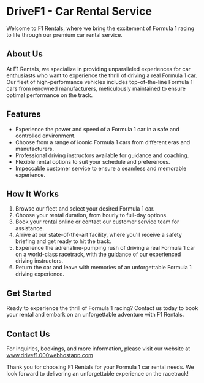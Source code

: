 # DriveF1 - Car Rental Service

Welcome to F1 Rentals, where we bring the excitement of Formula 1 racing to life through our premium car rental service. 

## About Us

At F1 Rentals, we specialize in providing unparalleled experiences for car enthusiasts who want to experience the thrill of driving a real Formula 1 car. Our fleet of high-performance vehicles includes top-of-the-line Formula 1 cars from renowned manufacturers, meticulously maintained to ensure optimal performance on the track. 

## Features

- Experience the power and speed of a Formula 1 car in a safe and controlled environment.
- Choose from a range of iconic Formula 1 cars from different eras and manufacturers.
- Professional driving instructors available for guidance and coaching.
- Flexible rental options to suit your schedule and preferences.
- Impeccable customer service to ensure a seamless and memorable experience.

## How It Works

1. Browse our fleet and select your desired Formula 1 car.
2. Choose your rental duration, from hourly to full-day options.
3. Book your rental online or contact our customer service team for assistance.
4. Arrive at our state-of-the-art facility, where you'll receive a safety briefing and get ready to hit the track.
5. Experience the adrenaline-pumping rush of driving a real Formula 1 car on a world-class racetrack, with the guidance of our experienced driving instructors.
6. Return the car and leave with memories of an unforgettable Formula 1 driving experience.

## Get Started

Ready to experience the thrill of Formula 1 racing? Contact us today to book your rental and embark on an unforgettable adventure with F1 Rentals.

## Contact Us

For inquiries, bookings, and more information, please visit our website at www.drivef1.000webhostapp.com



Thank you for choosing F1 Rentals for your Formula 1 car rental needs. We look forward to delivering an unforgettable experience on the racetrack!
